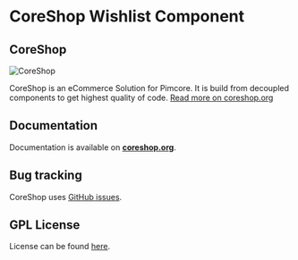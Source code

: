 CoreShop Wishlist Component
==================

CoreShop
------

![CoreShop](http://www.coreshop.org/assets/img/logo-full.svg)

CoreShop is an eCommerce Solution for Pimcore. It is build from decoupled components to get highest quality of code. [Read more on coreshop.org](http://www.coreshop.org)

Documentation
-------------

Documentation is available on [**coreshop.org**](https://docs.coreshop.org/3.0.0/Components/Wishlist_Component.html).

Bug tracking
------------

CoreShop uses [GitHub issues](https://github.com/CoreShop/coreshop/issues).

GPL License
-----------

License can be found [here](https://github.com/coreshop/CoreShop/blob/master/LICENSE.md).
